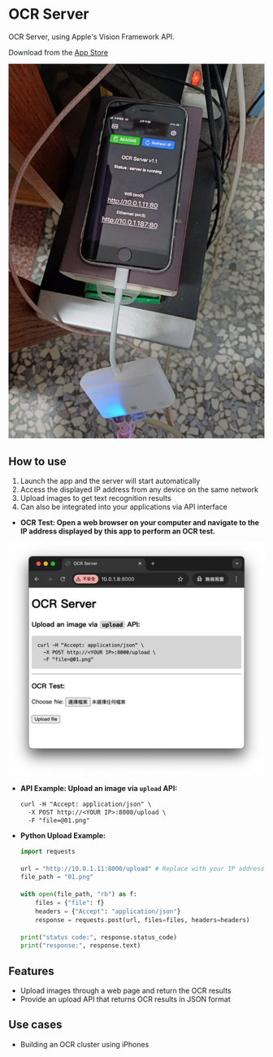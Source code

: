 # OCR Server

OCR Server, using Apple's Vision Framework API.

Download from the [App Store](https://apps.apple.com/us/app/ocr-server/id6749533041)

![image](image.jpg)

## How to use

1. Launch the app and the server will start automatically
2. Access the displayed IP address from any device on the same network
3. Upload images to get text recognition results
4. Can also be integrated into your applications via API interface

- **OCR Test: Open a web browser on your computer and navigate to the IP address displayed by this app to perform an OCR test.**

![image2](image2.png)

- **API Example: Upload an image via `upload` API:**

  ```
  curl -H "Accept: application/json" \
    -X POST http://<YOUR IP>:8000/upload \
    -F "file=@01.png"
  ```

- **Python Upload Example:**

  ```python
  import requests

  url = "http://10.0.1.11:8000/upload" # Replace with your IP address
  file_path = "01.png"

  with open(file_path, "rb") as f:
      files = {"file": f}
      headers = {"Accept": "application/json"}
      response = requests.post(url, files=files, headers=headers)

  print("status code:", response.status_code)
  print("response:", response.text)
  ```


## Features

- Upload images through a web page and return the OCR results
- Provide an upload API that returns OCR results in JSON format


## Use cases

- Building an OCR cluster using iPhones
